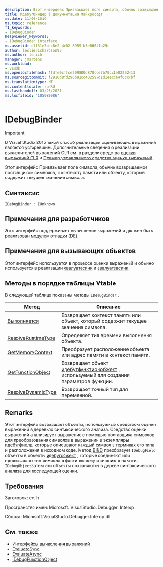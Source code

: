 ```yaml
---
description: Этот интерфейс Привязывает поле символа, обычно возвращаемое поставщиком символов, к контексту памяти или объекту, который содержит текущее значение символа.
title: Идебугбиндер | Документация Майкрософт
ms.date: 11/04/2016
ms.topic: reference
f1_keywords:
- IDebugBinder
helpviewer_keywords:
- IDebugBinder interface
ms.assetid: d1f31e5b-c6e2-4e02-8959-b3e86041b29c
author: leslierichardson95
ms.author: lerich
manager: jmartens
ms.workload:
- vssdk
ms.openlocfilehash: 4fdfe0cffce209880d870cde7b70cc1e02252413
ms.sourcegitcommit: f2916d8fd296b92cc402597d1d1eecda4f6cccbf
ms.translationtype: MT
ms.contentlocale: ru-RU
ms.lasthandoff: 03/25/2021
ms.locfileid: "105089086"
---
```

# <a name="idebugbinder"></a>IDebugBinder
> [!IMPORTANT]
> В Visual Studio 2015 такой способ реализации оценивающих выражений является устаревшим. Дополнительные сведения о реализации вычислителей выражений CLR см. в разделе средства [оценки выражений CLR](https://github.com/Microsoft/ConcordExtensibilitySamples/wiki/CLR-Expression-Evaluators) и [Пример управляемого средства оценки выражений](https://github.com/Microsoft/ConcordExtensibilitySamples/wiki/Managed-Expression-Evaluator-Sample).

 Этот интерфейс Привязывает поле символа, обычно возвращаемое поставщиком символов, к контексту памяти или объекту, который содержит текущее значение символа.

## <a name="syntax"></a>Синтаксис

```
IDebugBinder : IUnknown
```

## <a name="notes-for-implementers"></a>Примечания для разработчиков
 Этот интерфейс поддерживает вычисление выражений и должен быть реализован модулем отладки (DE).

## <a name="notes-for-callers"></a>Примечания для вызывающих объектов
 Этот интерфейс используется в процессе оценки выражений и обычно используется в реализации [евалуатесинк](../../../extensibility/debugger/reference/idebugexpression2-evaluatesync.md) и [евалуатеасинк](../../../extensibility/debugger/reference/idebugexpression2-evaluateasync.md).

## <a name="methods-in-vtable-order"></a>Методы в порядке таблицы Vtable
 В следующей таблице показаны методы `IDebugBinder` .

|Метод|Описание|
|------------|-----------------|
|[Выполняется](../../../extensibility/debugger/reference/idebugbinder-bind.md)|Возвращает контекст памяти или объект, который содержит текущее значение символа.|
|[ResolveRuntimeType](../../../extensibility/debugger/reference/idebugbinder-resolveruntimetype.md)|Определяет тип времени выполнения объекта.|
|[GetMemoryContext](../../../extensibility/debugger/reference/idebugbinder-getmemorycontext.md)|Преобразует расположение объекта или адрес памяти в контекст памяти.|
|[GetFunctionObject](../../../extensibility/debugger/reference/idebugbinder-getfunctionobject.md)|Возвращает объект [идебугфунктионобжект](../../../extensibility/debugger/reference/idebugfunctionobject.md) , используемый для создания параметров функции.|
|[ResolveDynamicType](../../../extensibility/debugger/reference/idebugbinder-resolvedynamictype.md)|Возвращает точный тип для переменной.|

## <a name="remarks"></a>Remarks
 Этот интерфейс возвращает объекты, используемые средством оценки выражений в деревьях синтаксического анализа. Средство оценки выражений анализирует выражение с помощью поставщика символов для преобразования символов в выражении в экземпляры [идебугфиелд](../../../extensibility/debugger/reference/idebugfield.md), которые описывают каждый символ в терминах его типа и расположения в исходном коде. Метод [BIND](../../../extensibility/debugger/reference/idebugbinder-bind.md) преобразует `IDebugField` объекты в объекты [идебугобжект](../../../extensibility/debugger/reference/idebugobject.md) , которые соединяют или привязывают тип символа к фактическому значению в памяти. `IDebugObject`Затем эти объекты сохраняются в дереве синтаксического анализа для последующей оценки.

## <a name="requirements"></a>Требования
 Заголовок: ee. h

 Пространство имен: Microsoft. VisualStudio. Debugger. Interop

 Сборка: Microsoft.VisualStudio.Debugger.Interop.dll

## <a name="see-also"></a>См. также
- [Интерфейсы вычисления выражений](../../../extensibility/debugger/reference/expression-evaluation-interfaces.md)
- [EvaluateSync](../../../extensibility/debugger/reference/idebugexpression2-evaluatesync.md)
- [EvaluateAsync](../../../extensibility/debugger/reference/idebugexpression2-evaluateasync.md)
- [IDebugFunctionObject](../../../extensibility/debugger/reference/idebugfunctionobject.md)
